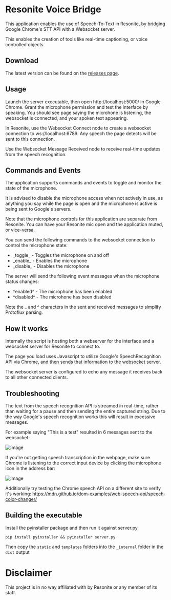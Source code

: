 # Resonite Voice Bridge

This application enables the use of Speech-To-Text in Resonite, by bridging Google Chrome's STT API with a Websocket server.

This enables the creation of tools like real-time captioning, or voice controlled objects.

## Download

The latest version can be found on the [releases page](https://github.com/theneolanders/resonite-voice-bridge/releases).

## Usage

Launch the server executable, then open http://localhost:5000/ in Google Chrome. Grant the microphone permission and test the interface by speaking. You should see page saying the microhone is listening, the websocket is connected, and your spoken text appearing.

In Resonite, use the Websocket Connect node to create a websocket connection to ws://localhost:6789. Any speech the page detects will be sent to this connection.

Use the Websocket Message Received node to receive real-time updates from the speech recognition.

## Commands and Events

The application supports commands and events to toggle and monitor the state of the microphone.

It is advised to disable the microphone access when not actively in use, as anything you say while the page is open and the microphone is active is being sent to Google's servers.

Note that the microphone controls for this application are separate from Resonite. You can have your Resonite mic open and the application muted, or vice-versa.

You can send the following commands to the websocket connection to control the microphone state:

* \_toggle_ - Toggles the microphone on and off
* \_enable_ - Enables the microphone
* \_disable_ - Disables the microphone

The server will send the following event messages when the microphone status changes:

* ^enabled^ - The microphone has been enabled
* ^disabled^ - The microhone has been disabled

Note the _ and ^ characters in the sent and received messages to simplify Protoflux parsing.

## How it works

Internally the script is hosting both a webserver for the interface and a websocket server for Resonite to connect to.

The page you load uses Javascript to utilize Google's SpeechRecognition API via Chrome, and then sends that information to the websocket server.

The websocket server is configured to echo any message it receives back to all other connected clients.

## Troubleshooting

The text from the speech recognition API is streamed in real-time, rather than waiting for a pause and then sending the entire captured string. Due to the way Google's speech recognition works this will result in excessive messages.

For example saying "This is a test" resulted in 6 messages sent to the websocket:

![image](https://github.com/theneolanders/resonite-voice-bridge/assets/3112763/b9a624f5-7987-40a2-a8ac-39531735ced6)

If you're not getting speech transcription in the webpage, make sure Chrome is listening to the correct input device by clicking the microphone icon in the address bar:

![image](https://github.com/theneolanders/resonite-voice-bridge/assets/3112763/25ea18ba-35d9-470a-b68e-68c06fc3983a)

Additionally try testing the Chrome speech API on a different site to verify it's working: https://mdn.github.io/dom-examples/web-speech-api/speech-color-changer/

## Building the executable

Install the pyinstaller package and then run it against server.py

`pip install pyinstaller && pyinstaller server.py`

Then copy the `static` and `templates` folders into the `_internal` folder in the `dist` output

# Disclaimer

This project is in no way affiliated with by Resonite or any member of its staff.
